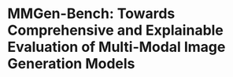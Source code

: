 # MMGen-Bench: Towards Comprehensive and Explainable Evaluation of Multi-Modal Image Generation Models
